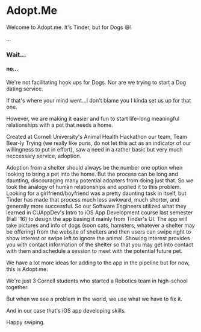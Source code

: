 # Adopt.Me

Welcome to Adopt.me. It's Tinder, but for Dogs 😄!

...

### Wait...
#### no...

We're not facilitating hook ups for Dogs.
Nor are we trying to start a Dog dating service.

If that's where your mind went...I don't blame you I kinda set us up for that one.

However, we are making it easier and fun to start life-long meaningful relationships with a pet that needs a home.

Created at Cornell University's Animal Health Hackathon our team, Team Bear-ly Trying (we really like puns, do not let this
act as an indicator of our willingness to put in effort), saw a need in a rather basic but very much neccessary service, adoption.

Adoption from a shelter should always be the number one option when looking to bring a pet into the home. But the process can be long
and daunting, discouraging many potential adopters from doing just that. So we took the analogy of human relationships and applied
it to this problem. Looking for a girlfriend/boyfriend was a pretty daunting task in itself, but Tinder has made that process
much less awkward, much shorter, and generally more successful. So our Software Engineers utilized what they learned in CUAppDev's Intro
to iOS App Development course last semester (Fall '16) to design the app basing it mainly from Tinder's UI. The app will take pictures and info
of dogs (soon cats, hamsters, whatever a shelter may be offering) from the website of shelters and then users can swipe right
to show interest or swipe left to ignore the animal. Showing interest provides you with contact information of the shelter so that
you may get into contact with them and schedule a session to meet with the potential future pet.

We have a lot more ideas for adding to the app in the pipeline but for now, this is Adopt.me.


We're just 3 Cornell students who started a Robotics team in high-school together.

But when we see a problem in the world, we use what we have to fix it.

And in our case that's iOS app developing skills.

Happy swiping.
